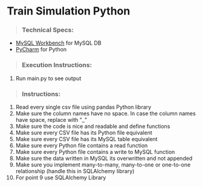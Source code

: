 # Train Simulation Python #

> ### Technical Specs:

- [MySQL Workbench](https://www.mysql.com/products/workbench/) for MySQL DB
- [PyCharm](https://www.jetbrains.com/pycharm/nextversion/) for Python

> ### Execution Instructions:
1. Run main.py to see output

> ### Instructions:
1. Read every single csv file using pandas Python library
2. Make sure the column names have no space. In case the column names have space, replace with "_"
3. Make sure the code is nice and readable and define functions 
4. Make sure every CSV file has its Python file equivalent
5. Make sure every CSV file has its MySQL table equivalent
6. Make sure every Python file contains a read function
7. Make sure every Python file contains a write to MySQL function
8. Make sure the data written in MySQL its overwritten and not appended
9. Make sure you implement many-to-many, many-to-one or one-to-one relationship (handle this in SQLAlchemy library)
10. For point 9 use SQLAlchemy Library